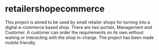 # retailershopecommerce

This project is aimed to be used by small retailer shops for turning into a digital e-commerce based shop. There are two portals, Management and Customer. A customer can order the requirements on its own without waiting or interacting with the shop in-charge. The project has been made mobile friendly.
